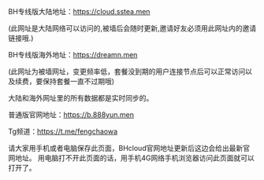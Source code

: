 BH专线版大陆地址：https://cloud.sstea.men

(此网址是大陆网络可以访问的,被墙后会随时更新,邀请好友必须用此网址内的邀请链接哦.)

BH专线版海外地址：https://dreamn.men

(此网址为被墙网址，变更频率低，套餐没到期的用户连接节点后可以正常访问以及续费，要保持套餐一直不过期哦)

大陆和海外网址里的所有数据都是实时同步的。

普通版官网地址：https://b.888yun.men

Tg频道：https://t.me/fengchaowa

请大家用手机或者电脑保存此页面，BHcloud官网地址更新后这边会给出最新官网地址。
用电脑打不开此页面的话，用手机4G网络手机浏览器访问此页面就可以打开了。

